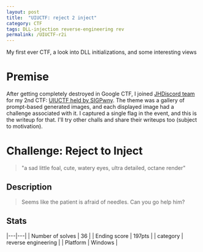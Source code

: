 ```yaml
---
layout: post
title:  "UIUCTF: reject 2 inject"
category: CTF
tags: DLL-injection reverse-engineering rev 
permalink: /UIUCTF-r2i
---
```

My first ever CTF, a look into DLL initializations, and some interesting views
<!--more-->
# Premise
After getting completely destroyed in Google CTF, I joined [JHDiscord team](https://ctftime.org/team/62434) for my 2nd CTF: [UIUCTF held by SIGPwny](https://ctftime.org/event/1600). The theme was a gallery of prompt-based generated images, and each displayed image had a challenge associated with it.
I captured a single flag in the event, and this is the writeup for that. I'll try other challs and share their writeups too (subject to motivation).

# Challenge: Reject to Inject
> "a sad little foal, cute, watery eyes, ultra detailed, octane render"
## Description
> Seems like the patient is afraid of needles. Can you go help him?
## Stats
|---|---|
| Number of solves       | 36                    |
| Ending score           | 197pts                |
| category               | reverse engineering   |
| Platform               | Windows               |
